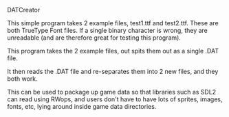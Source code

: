 DATCreator

This simple program takes 2 example files, test1.ttf and test2.ttf.
These are both TrueType Font files. If a single binary character is wrong, they are unreadable
(and are therefore great for testing this program).

This program takes the 2 example files, out spits them out as a single .DAT file.

It then reads the .DAT file and re-separates them into 2 new files, and they both work.

This can be used to package up game data so that libraries such as SDL2 can read using RWops,
and users don't have to have lots of sprites, images, fonts, etc, lying around inside game data directories.